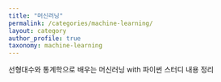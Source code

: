 ```yaml
---
title: "머신러닝"
permalink: /categories/machine-learning/
layout: category
author_profile: true
taxonomy: machine-learning
---
```

선형대수와 통계학으로 배우는 머신러닝 with 파이썬 스터디 내용 정리
